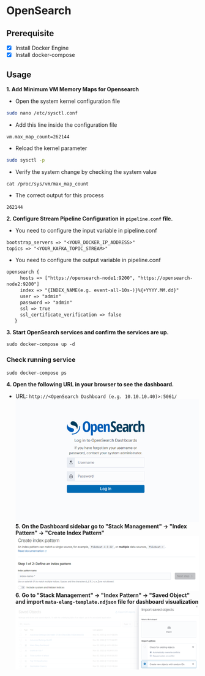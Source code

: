 # OpenSearch

## Prerequisite

- [x] Install Docker Engine
- [x] Install docker-compose

## Usage

**1. Add Minimum VM Memory Maps for Opensearch**

- Open the system kernel configuration file
```bash
sudo nano /etc/sysctl.conf
```

- Add this line inside the configuration file
```
vm.max_map_count=262144
```

- Reload the kernel parameter
```bash
sudo sysctl -p
```

- Verify the system change by checking the system value
```
cat /proc/sys/vm/max_map_count
```

- The correct output for this process
```
262144
```

**2. Configure Stream Pipeline Configuration in `pipeline.conf` file.**

- You need to configure the input variable in pipeline.conf
```
bootstrap_servers => "<YOUR_DOCKER_IP_ADDRESS>"
topics => "<YOUR_KAFKA_TOPIC_STREAM>"
```
- You need to configure the output variable in pipeline.conf
```
opensearch {
     hosts => ["https://opensearch-node1:9200", "https://opensearch-node2:9200"]
     index => "{INDEX_NAME(e.g. event-all-10s-)}%{+YYYY.MM.dd}"
     user => "admin"
     password => "admin"
     ssl => true
     ssl_certificate_verification => false
   }

```

**3. Start OpenSearch services and confirm the services are up.**
```
sudo docker-compose up -d
```
### Check running service
```
sudo docker-compose ps
```
**4. Open the following URL in your browser to see the dashboard.**

- URL: `http://<OpenSearch Dashboard (e.g. 10.10.10.40)>:5061/`
![image-1.png](./image-1.png)
**5. On the Dashboard sidebar go to "Stack Management" -> "Index Pattern" -> "Create Index Pattern"**
![image.png](./image.png)
**6. Go to "Stack Management" -> "Index Pattern" -> "Saved Object" and import `mata-elang-template.ndjson` file for dashboard visualization**
![image-2.png](./image-2.png)
